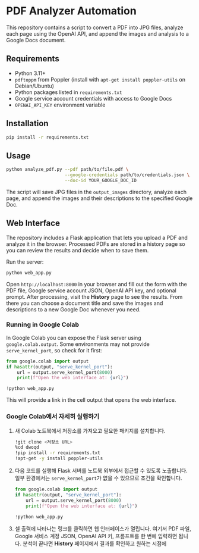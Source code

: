 # PDF Analyzer Automation

This repository contains a script to convert a PDF into JPG files, analyze each page using the OpenAI API, and append the images and analysis to a Google Docs document.

## Requirements

- Python 3.11+
- `pdftoppm` from Poppler (install with `apt-get install poppler-utils` on Debian/Ubuntu)
- Python packages listed in `requirements.txt`
- Google service account credentials with access to Google Docs
- `OPENAI_API_KEY` environment variable

## Installation

```bash
pip install -r requirements.txt
```

## Usage

```bash
python analyze_pdf.py --pdf path/to/file.pdf \
                      --google-credentials path/to/credentials.json \
                      --doc-id YOUR_GOOGLE_DOC_ID
```

The script will save JPG files in the `output_images` directory, analyze each page, and append the images and their descriptions to the specified Google Doc.

## Web Interface

The repository includes a Flask application that lets you upload a PDF and analyze it in the browser. Processed PDFs are stored in a history page so you can review the results and decide when to save them.

Run the server:

```bash
python web_app.py
```

Open `http://localhost:8000` in your browser and fill out the form with the PDF file, Google service account JSON, OpenAI API key, and optional prompt. After processing, visit the **History** page to see the results. From there you can choose a document title and save the images and descriptions to a new Google Doc whenever you need.

### Running in Google Colab

In Google Colab you can expose the Flask server using `google.colab.output`.
Some environments may not provide `serve_kernel_port`, so check for it first:

```python
from google.colab import output
if hasattr(output, "serve_kernel_port"):
    url = output.serve_kernel_port(8000)
    print(f"Open the web interface at: {url}")

!python web_app.py
```

This will provide a link in the cell output that opens the web interface.

### Google Colab에서 자세히 실행하기

1. 새 Colab 노트북에서 저장소를 가져오고 필요한 패키지를 설치합니다.

   ```bash
   !git clone <저장소 URL>
   %cd dwoqd
   !pip install -r requirements.txt
   !apt-get -y install poppler-utils
   ```

2. 다음 코드를 실행해 Flask 서버를 노트북 외부에서 접근할 수 있도록 노출합니다. 일부 환경에서는 `serve_kernel_port`가 없을 수 있으므로 조건을 확인합니다.

   ```python
   from google.colab import output
   if hasattr(output, "serve_kernel_port"):
       url = output.serve_kernel_port(8000)
       print(f"Open the web interface at: {url}")

   !python web_app.py
   ```

3. 셀 출력에 나타나는 링크를 클릭하면 웹 인터페이스가 열립니다. 여기서 PDF 파일,
   Google 서비스 계정 JSON, OpenAI API 키, 프롬프트를 한 번에 입력하면 됩니다.
   분석이 끝나면 **History** 페이지에서 결과를 확인하고 원하는 시점에
